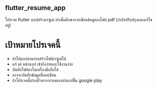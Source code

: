 ## flutter_resume_app

โปรเจค flutter แอปสร้างเรซูเม่ ทำเพื่อศึกษาการเขียนข้อมูลลงไฟล์ pdf (กำลังปรับปรุงและแก้ไขอยู่)
# เป้าหมายโปรเจคนี้
- ทำให้แอปสามารถสร้างไฟล์เรซูเม่ได้
- แก้ ui หน้าแอป เข้าถึงง่ายและใช้งานง่าย
- บันทึกไฟล์ลงในเครื่องมือถือได้
- อาจจะบันทึกข้อมูลที่เคยเขียน
- ถ้าโปรเจคนี้ทำเสร็จอาจจะทดลองทำแอปขึ้น google play
